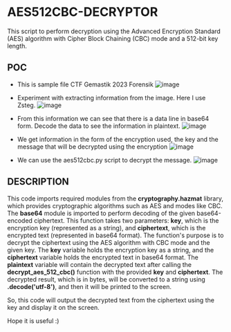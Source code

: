 # AES512CBC-DECRYPTOR
This script to perform decryption using the Advanced Encryption Standard (AES) algorithm with Cipher Block Chaining (CBC) mode and a 512-bit key length.

## POC
- This is sample file CTF Gemastik 2023 Forensik
![image](https://github.com/isthofa-source/AES512CBC-DECRYPTOR/assets/75401288/f18cfb52-6e30-49dd-aa0d-2dce07ac60f1)

- Experiment with extracting information from the image. Here I use Zsteg.
![image](https://github.com/isthofa-source/AES512CBC-DECRYPTOR/assets/75401288/447345c1-448a-4b4a-8cfc-d44b357501fc)

- From this information we can see that there is a data line in base64 form. Decode the data to see the information in plaintext.
![image](https://github.com/isthofa-source/AES512CBC-DECRYPTOR/assets/75401288/e36b655b-1dc8-46f4-a955-34d60e13142f)

- We get information in the form of the encryption used, the key and the message that will be decrypted using the encryption
![image](https://github.com/isthofa-source/AES512CBC-DECRYPTOR/assets/75401288/70c4c06b-3565-442f-ab93-3fd81801ef5f)

- We can use the aes512cbc.py script to decrypt the message.
![image](https://github.com/isthofa-source/AES512CBC-DECRYPTOR/assets/75401288/0430a920-45bb-4765-8173-3218245aed2e)

## DESCRIPTION

  This code imports required modules from the **cryptography.hazmat** library, which provides cryptographic algorithms such as AES and modes like CBC. The **base64** module is imported to perform decoding of the given base64-encoded ciphertext.
  This function takes two parameters: **key**, which is the encryption key (represented as a string), and **ciphertext**, which is the encrypted text (represented in base64 format). The function's purpose is to decrypt the ciphertext using the AES algorithm with CBC mode and the given key. The **key** variable holds the encryption key as a string, and the **ciphertext** variable holds the encrypted text in base64 format.
  The **plaintext** variable will contain the decrypted text after calling the **decrypt_aes_512_cbc()** function with the provided **key** and **ciphertext**. The decrypted result, which is in bytes, will be converted to a string using **.decode('utf-8')**, and then it will be printed to the screen.

So, this code will output the decrypted text from the ciphertext using the key and display it on the screen.

Hope it is useful :)
